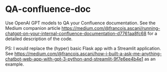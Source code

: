 # QA-confluence-doc

Use OpenAI GPT models to QA your Confluence documentation. See the Medium companion article https://medium.com/@francois.ascani/running-chatgpt-on-your-internal-confluence-documentation-d7761aa8fc68 for a detailed description of the code.

PS: I would replace the (hyper) basic Flask app with a Streamlit application. See https://medium.com/@francois.ascani/how-i-built-a-ask-me-anything-chatbot-web-app-with-gpt-3-python-and-streamlit-9f7e6ee4b4e1 as an example.
